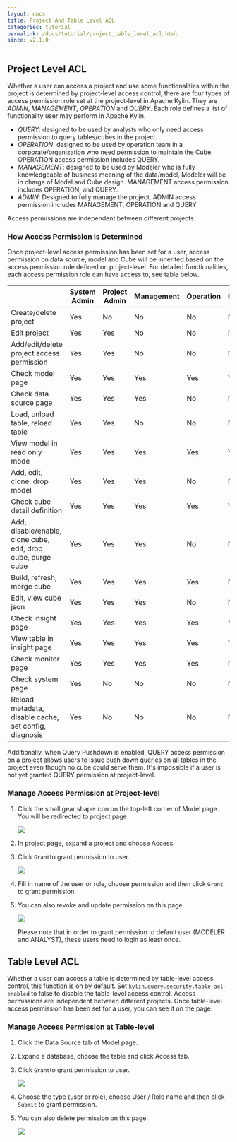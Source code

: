 ```yaml
---
layout: docs
title: Project And Table Level ACL
categories: tutorial
permalink: /docs/tutorial/project_table_level_acl.html
since: v2.1.0
---
```



## Project Level ACL
Whether a user can access a project and use some functionalities within the project is determined by project-level access control, there are four types of access permission role set at the project-level in Apache Kylin. They are *ADMIN*, *MANAGEMENT*, *OPERATION* and *QUERY*. Each role defines a list of functionality user may perform in Apache Kylin.

- *QUERY*: designed to be used by analysts who only need access permission to query tables/cubes in the project.
- *OPERATION*: designed to be used by operation team in a corporate/organization who need permission to maintain the Cube. OPERATION access permission includes QUERY.
- *MANAGEMENT*: designed to be used by Modeler who is fully knowledgeable of business meaning of the data/model, Modeler will be in charge of Model and Cube design. MANAGEMENT access permission includes OPERATION, and QUERY.
- *ADMIN*: Designed to fully manage the project. ADMIN access permission includes MANAGEMENT, OPERATION and QUERY.

Access permissions are independent between different projects.

### How Access Permission is Determined

Once project-level access permission has been set for a user, access permission on data source, model and Cube will be inherited based on the access permission role defined on project-level. For detailed functionalities, each access permission role can have access to, see table below.

|                                          | System Admin | Project Admin | Management | Operation | Query |
| ---------------------------------------- | ------------ | ------------- | ---------- | --------- | ----- |
| Create/delete project                    | Yes          | No            | No         | No        | No    |
| Edit project                             | Yes          | Yes           | No         | No        | No    |
| Add/edit/delete project access permission | Yes          | Yes           | No         | No        | No    |
| Check model page                         | Yes          | Yes           | Yes        | Yes       | Yes   |
| Check data source page                   | Yes          | Yes           | Yes        | No        | No    |
| Load, unload table, reload table         | Yes          | Yes           | No         | No        | No    |
| View model in read only mode             | Yes          | Yes           | Yes        | Yes       | Yes   |
| Add, edit, clone, drop model             | Yes          | Yes           | Yes        | No        | No    |
| Check cube detail definition             | Yes          | Yes           | Yes        | Yes       | Yes   |
| Add, disable/enable, clone cube, edit, drop cube, purge cube | Yes          | Yes           | Yes        | No        | No    |
| Build, refresh, merge cube               | Yes          | Yes           | Yes        | Yes       | No    |
| Edit, view cube json                     | Yes          | Yes           | Yes        | No        | No    |
| Check insight page                       | Yes          | Yes           | Yes        | Yes       | Yes   |
| View table in insight page               | Yes          | Yes           | Yes        | Yes       | Yes   |
| Check monitor page                       | Yes          | Yes           | Yes        | Yes       | No    |
| Check system page                        | Yes          | No            | No         | No        | No    |
| Reload metadata, disable cache, set config, diagnosis | Yes          | No            | No         | No        | No    |


Additionally, when Query Pushdown is enabled, QUERY access permission on a project allows users to issue push down queries on all tables in the project even though no cube could serve them. It's impossible if a user is not yet granted QUERY permission at project-level.

### Manage Access Permission at Project-level

1. Click the small gear shape icon on the top-left corner of Model page. You will be redirected to project page

   ![](/images/Project-level-acl/ACL-1.png)

2. In project page, expand a project and choose Access.
3. Click `Grant`to grant permission to user.

	![](/images/Project-level-acl/ACL-2.png)

4. Fill in name of the user or role, choose permission and then click `Grant` to grant permission.

5. You can also revoke and update permission on this page.

   ![](/images/Project-level-acl/ACL-3.png)

   Please note that in order to grant permission to default user (MODELER and ANALYST), these users need to login as least once. 
   ​

## Table Level ACL
Whether a user can access a table is determined by table-level access control, this function is on by default. Set `kylin.query.security.table-acl-enabled` to false to disable the table-level access control.
Access permissions are independent between different projects.
Once table-level access permission has been set for a user, you can see it on the page.


### Manage Access Permission at Table-level

1. Click the Data Source tab of Model page.
2. Expand a database, choose the table and click Access tab.
3. Click `Grant`to grant permission to user.

	![](/images/Table-level-acl/ACL-1.png)

4. Choose the type (user or role), choose User / Role name and then click `Submit` to grant permission.

5. You can also delete permission on this page.

   ![](/images/Table-level-acl/ACL-2.png)
